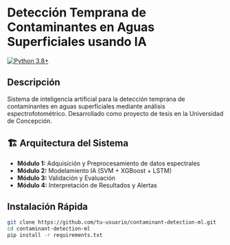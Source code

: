 # Detección Temprana de Contaminantes en Aguas Superficiales usando IA

[![Python 3.8+](https://img.shields.io/badge/python-3.8+-blue.svg)](https://www.python.org/downloads/)


##  Descripción

Sistema de inteligencia artificial para la detección temprana de contaminantes en aguas superficiales mediante análisis espectrofotométrico. Desarrollado como proyecto de tesis en la Universidad de Concepción.

## 🏗 Arquitectura del Sistema

- **Módulo 1:** Adquisición y Preprocesamiento de datos espectrales
- **Módulo 2:** Modelamiento IA (SVM + XGBoost + LSTM)
- **Módulo 3:** Validación y Evaluación
- **Módulo 4:** Interpretación de Resultados y Alertas

##  Instalación Rápida

```bash
git clone https://github.com/tu-usuario/contaminant-detection-ml.git
cd contaminant-detection-ml
pip install -r requirements.txt
